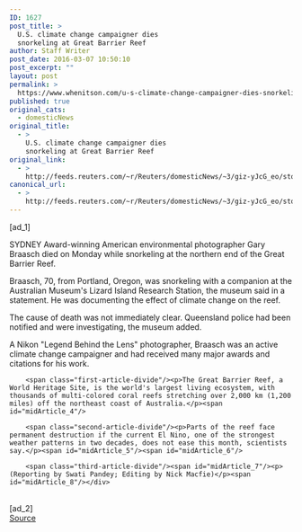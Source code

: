 ```yaml
---
ID: 1627
post_title: >
  U.S. climate change campaigner dies
  snorkeling at Great Barrier Reef
author: Staff Writer
post_date: 2016-03-07 10:50:10
post_excerpt: ""
layout: post
permalink: >
  https://www.whenitson.com/u-s-climate-change-campaigner-dies-snorkeling-at-great-barrier-reef/
published: true
original_cats:
  - domesticNews
original_title:
  - >
    U.S. climate change campaigner dies
    snorkeling at Great Barrier Reef
original_link:
  - >
    http://feeds.reuters.com/~r/Reuters/domesticNews/~3/giz-yJcG_eo/story01.htm
canonical_url:
  - >
    http://feeds.reuters.com/~r/Reuters/domesticNews/~3/giz-yJcG_eo/story01.htm
---
```

 [ad_1]
<br><div id="articleText">
<span id="midArticle_start"/>

<span class="focusParagraph" readability="3"><p><span class="articleLocation">SYDNEY</span> Award-winning American environmental photographer Gary Braasch died on Monday while snorkeling at the northern end of the Great Barrier Reef.</p></span><span id="midArticle_0"/><p>Braasch, 70, from Portland, Oregon, was snorkeling with a companion at the Australian Museum's Lizard Island Research Station, the museum said in a statement. He was documenting the effect of climate change on the reef.</p><span id="midArticle_1"/><p>The cause of death was not immediately clear. Queensland police had been notified and were investigating, the museum added.</p><span id="midArticle_2"/><p>A Nikon "Legend Behind the Lens" photographer, Braasch was an active climate change campaigner and had received many major awards and citations for his work.</p><span id="midArticle_3"/>
        
        <span class="first-article-divide"/><p>The Great Barrier Reef, a World Heritage Site, is the world's largest living ecosystem, with thousands of multi-colored coral reefs stretching over 2,000 km (1,200 miles) off the northeast coast of Australia.</p><span id="midArticle_4"/>
        
        <span class="second-article-divide"/><p>Parts of the reef face permanent destruction if the current El Nino, one of the strongest weather patterns in two decades, does not ease this month, scientists say.</p><span id="midArticle_5"/><span id="midArticle_6"/>
        
        <span class="third-article-divide"/><span id="midArticle_7"/><p> (Reporting by Swati Pandey; Editing by Nick Macfie)</p><span id="midArticle_8"/></div>
<br>[ad_2]
<br><a href="http://feeds.reuters.com/~r/Reuters/domesticNews/~3/giz-yJcG_eo/story01.htm">Source </a>